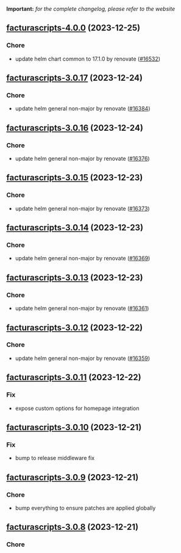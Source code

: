 **Important:**
*for the complete changelog, please refer to the website*




## [facturascripts-4.0.0](https://github.com/truecharts/charts/compare/facturascripts-3.0.17...facturascripts-4.0.0) (2023-12-25)

### Chore

- update helm chart common to 17.1.0 by renovate ([#16532](https://github.com/truecharts/charts/issues/16532))
  
  


## [facturascripts-3.0.17](https://github.com/truecharts/charts/compare/facturascripts-3.0.16...facturascripts-3.0.17) (2023-12-24)

### Chore

- update helm general non-major by renovate ([#16384](https://github.com/truecharts/charts/issues/16384))
  
  


## [facturascripts-3.0.16](https://github.com/truecharts/charts/compare/facturascripts-3.0.15...facturascripts-3.0.16) (2023-12-24)

### Chore

- update helm general non-major by renovate ([#16376](https://github.com/truecharts/charts/issues/16376))
  
  


## [facturascripts-3.0.15](https://github.com/truecharts/charts/compare/facturascripts-3.0.14...facturascripts-3.0.15) (2023-12-23)

### Chore

- update helm general non-major by renovate ([#16373](https://github.com/truecharts/charts/issues/16373))
  
  


## [facturascripts-3.0.14](https://github.com/truecharts/charts/compare/facturascripts-3.0.13...facturascripts-3.0.14) (2023-12-23)

### Chore

- update helm general non-major by renovate ([#16369](https://github.com/truecharts/charts/issues/16369))
  
  


## [facturascripts-3.0.13](https://github.com/truecharts/charts/compare/facturascripts-3.0.12...facturascripts-3.0.13) (2023-12-23)

### Chore

- update helm general non-major by renovate ([#16361](https://github.com/truecharts/charts/issues/16361))
  
  


## [facturascripts-3.0.12](https://github.com/truecharts/charts/compare/facturascripts-3.0.11...facturascripts-3.0.12) (2023-12-22)

### Chore

- update helm general non-major by renovate ([#16359](https://github.com/truecharts/charts/issues/16359))
  
  


## [facturascripts-3.0.11](https://github.com/truecharts/charts/compare/facturascripts-3.0.10...facturascripts-3.0.11) (2023-12-22)

### Fix

- expose custom options for homepage integration
  
  


## [facturascripts-3.0.10](https://github.com/truecharts/charts/compare/facturascripts-3.0.9...facturascripts-3.0.10) (2023-12-21)

### Fix

- bump to release middleware fix
  
  


## [facturascripts-3.0.9](https://github.com/truecharts/charts/compare/facturascripts-3.0.8...facturascripts-3.0.9) (2023-12-21)

### Chore

- bump everything to ensure patches are applied globally
  
  


## [facturascripts-3.0.8](https://github.com/truecharts/charts/compare/facturascripts-3.0.7...facturascripts-3.0.8) (2023-12-21)

### Chore
